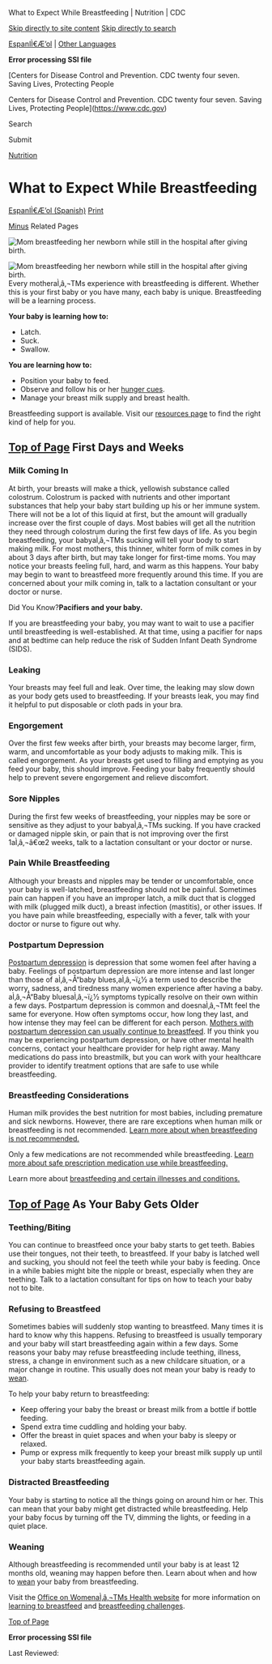 





















What to Expect While Breastfeeding \| Nutrition \| CDC
 










 






 











 




[Skip directly to site content](#content)
[Skip directly to search](#headerSearch)


[EspanIÌ€Æ’ol](/spanish/) \| 
[Other Languages](https://wwwn.cdc.gov/pubs/other-languages/)

**Error processing SSI file**  

 



[Centers for Disease Control and Prevention. CDC twenty four seven. Saving Lives, Protecting People

Centers for Disease Control and Prevention. CDC twenty four seven. Saving Lives, Protecting People](https://www.cdc.gov)





Search









Submit

















 [Nutrition](/nutrition/php/about/index.html)























 











What to Expect While Breastfeeding
==================================

 
[EspanIÌ€Æ’ol (Spanish)](/nutrition/infantandtoddlernutrition/breastfeeding/que-esperar-durante-la-lactancia-materna.html) [Print](#print)



[Minus](#collapse_277566452e9db5fa6)
Related Pages




![Mom breastfeeding her newborn while still in the hospital after giving birth.](/nutrition/infantandtoddlernutrition/images/what-to-expect.jpg?_=42612)  

![Mom breastfeeding her newborn while still in the hospital after giving birth.](/nutrition/infantandtoddlernutrition/images/what-to-expect.jpg?_=42612)
Every motheraÌ‚â‚¬TMs experience with breastfeeding is different. Whether this is your first baby or you have many, each baby is unique. Breastfeeding will be a learning process.


**Your baby is learning how to:**


* Latch.
* Suck.
* Swallow.


**You are learning how to:**


* Position your baby to feed.
* Observe and follow his or her [hunger cues](/nutrition/InfantandToddlerNutrition/mealtime/signs-your-child-is-hungry-or-full.html).
* Manage your breast milk supply and breast health.


Breastfeeding support is available. Visit our [resources page](/nutrition/infantandtoddlernutrition/resources.html#Breastfeeding) to find the right kind of help for you.  



[Top of Page](#)
First Days and Weeks
--------------------


### Milk Coming In


At birth, your breasts will make a thick, yellowish substance called colostrum. Colostrum is packed with nutrients and other important substances that help your baby start building up his or her immune system. There will not be a lot of this liquid at first, but the amount will gradually increase over the first couple of days. Most babies will get all the nutrition they need through colostrum during the first few days of life. As you begin breastfeeding, your babyaÌ‚â‚¬TMs sucking will tell your body to start making milk. For most mothers, this thinner, whiter form of milk comes in by about 3 days after birth, but may take longer for first\-time moms. You may notice your breasts feeling full, hard, and warm as this happens. Your baby may begin to want to breastfeed more frequently around this time. If you are concerned about your milk coming in, talk to a lactation consultant or your doctor or nurse.


Did You Know?**Pacifiers and your baby.**


If you are breastfeeding your baby, you may want to wait to use a pacifier until breastfeeding is well\-established. At that time, using a pacifier for naps and at bedtime can help reduce the risk of Sudden Infant Death Syndrome (SIDS).



### Leaking


Your breasts may feel full and leak. Over time, the leaking may slow down as your body gets used to breastfeeding. If your breasts leak, you may find it helpful to put disposable or cloth pads in your bra.


### Engorgement


Over the first few weeks after birth, your breasts may become larger, firm, warm, and uncomfortable as your body adjusts to making milk. This is called engorgement. As your breasts get used to filling and emptying as you feed your baby, this should improve. Feeding your baby frequently should help to prevent severe engorgement and relieve discomfort.


### Sore Nipples


During the first few weeks of breastfeeding, your nipples may be sore or sensitive as they adjust to your babyaÌ‚â‚¬TMs sucking. If you have cracked or damaged nipple skin, or pain that is not improving over the first 1aÌ‚â‚¬â€œ2 weeks, talk to a lactation consultant or your doctor or nurse.


### Pain While Breastfeeding


Although your breasts and nipples may be tender or uncomfortable, once your baby is well\-latched, breastfeeding should not be painful. Sometimes pain can happen if you have an improper latch, a milk duct that is clogged with milk (plugged milk duct), a breast infection (mastitis), or other issues. If you have pain while breastfeeding, especially with a fever, talk with your doctor or nurse to figure out why.


### Postpartum Depression


[Postpartum depression](/breastfeeding-special-circumstances/hcp/illnesses-conditions/postpartum-depression.html) is depression that some women feel after having a baby. Feelings of postpartum depression are more intense and last longer than those of aÌ‚â‚¬Å“baby blues,aÌ‚â‚¬ï¿1⁄2 a term used to describe the worry, sadness, and tiredness many women experience after having a baby. aÌ‚â‚¬Å“Baby bluesaÌ‚â‚¬ï¿1⁄2 symptoms typically resolve on their own within a few days. Postpartum depression is common and doesnaÌ‚â‚¬TMt feel the same for everyone. How often symptoms occur, how long they last, and how intense they may feel can be different for each person. [Mothers with postpartum depression can usually continue to breastfeed](/reproductive-health/depression/). If you think you may be experiencing postpartum depression, or have other mental health concerns, contact your healthcare provider for help right away.  Many medications do pass into breastmilk, but you can work with your healthcare provider to identify treatment options that are safe to use while breastfeeding.


### Breastfeeding Considerations


Human milk provides the best nutrition for most babies, including premature and sick newborns. However, there are rare exceptions when human milk or breastfeeding is not recommended. [Learn more about when breastfeeding is not recommended.](/breastfeeding-special-circumstances/hcp/contraindications/)


Only a few medications are not recommended while breastfeeding. [Learn more about safe prescription medication use while breastfeeding.](/breastfeeding-special-circumstances/hcp/vaccine-medication-drugs/prescriptions.html)


Learn more about [breastfeeding and certain illnesses and conditions.](/breastfeeding/breastfeeding-special-circumstances/maternal-or-infant-illnesses/index.html)  



[Top of Page](#)
As Your Baby Gets Older
-----------------------


### Teething/Biting


You can continue to breastfeed once your baby starts to get teeth. Babies use their tongues, not their teeth, to breastfeed. If your baby is latched well and sucking, you should not feel the teeth while your baby is feeding. Once in a while babies might bite the nipple or breast, especially when they are teething. Talk to a lactation consultant for tips on how to teach your baby not to bite.


### Refusing to Breastfeed


Sometimes babies will suddenly stop wanting to breastfeed. Many times it is hard to know why this happens. Refusing to breastfeed is usually temporary and your baby will start breastfeeding again within a few days. Some reasons your baby may refuse breastfeeding include teething, illness, stress, a change in environment such as a new childcare situation, or a major change in routine. This usually does not mean your baby is ready to [wean](/nutrition/infantandtoddlernutrition/definitions.html#weaning).


To help your baby return to breastfeeding:


* Keep offering your baby the breast or breast milk from a bottle if bottle feeding.
* Spend extra time cuddling and holding your baby.
* Offer the breast in quiet spaces and when your baby is sleepy or relaxed.
* Pump or express milk frequently to keep your breast milk supply up until your baby starts breastfeeding again.


### Distracted Breastfeeding


Your baby is starting to notice all the things going on around him or her. This can mean that your baby might get distracted while breastfeeding. Help your baby focus by turning off the TV, dimming the lights, or feeding in a quiet place.


### Weaning


Although breastfeeding is recommended until your baby is at least 12 months old, weaning may happen before then. Learn about when and how to [wean](/nutrition/infantandtoddlernutrition/breastfeeding/weaning.html) your baby from breastfeeding.


Visit the [Office on WomenaÌ‚â‚¬TMs Health website](https://www.womenshealth.gov/breastfeeding/) for more information on [learning to breastfeed](https://www.womenshealth.gov/breastfeeding/learning-breastfeed) and [breastfeeding challenges](https://www.womenshealth.gov/breastfeeding/breastfeeding-challenges).


 [Top of Page](#)






**Error processing SSI file**  






 Last Reviewed: